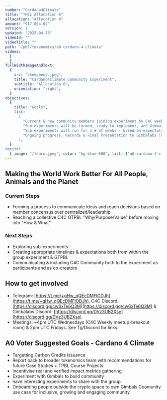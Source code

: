 ```yaml
---
number: "Cardano4Climate"
title: "TPBL Allocation 0"
allocation: "Allocation 0"
amount: "917,864.02"
version: 1
updated: "2022-04-26"
videoId: ""
videoTitle: ""
path: "/pbl/tokenomics/a0-cardano-4-climate"
videos:
  [
  ]
fullWidthImageAndText:
  {
    src: "/keepbees.jpeg",
    title: "Cardano4Climate Community Experiment",
    subtitle: "Allocation 0",
    orientation: "right",
  }
objectives:
  {
    title: "Goals",
    list:
      [
        "Current & new community members joining experiment by C4C weekly meetup (April 20) will collectively determine Why Statement for C4C GTPBL Experiment by next group meeting, April 22, 2022.",
        "Sub-experiments will be formed, ready to implement, and Gimbal Tokens allocated to groups by the conclusion of group meeting April 29, 2022",
        "Sub-experiments will run for x # of weeks - based on expectations of Original GTPBL Cohort",
        "Ongoing progress, Records & Final Presentation to Gimbalabs Token PBL by TBD"
      ],
  }
recirc:
  { image: "/learn.jpeg", color: "bg-blue-600", list: ["a0-cardano-4-climate", "a0-littlefish-foundation"] }
---
```

## Making the World Work Better For All People, Animals and the Planet

### Current Steps
- Forming a process to communicate ideas and reach decisions based on member concensus over centralized/leadership
- Reaching a collective C4C GTPBL "Why/Purpose/Value" before moving into "How & What"

### Next Steps
- Exploring sub-experiments
- Creating appropriate timelines & expectations both from within the group experiment & GTPBL
- Communicating & including C4C Community both to the experiment as participants and as co-creators

## How to get involved
- Telegram: [https://t.me/+qHw_qQEcDMFlODJh](https://t.me/+qHw_qQEcDMFlODJh), C4C Discord: [https://discord.gg/cw6xTe6Q3M](https://discord.gg/cw6xTe6Q3M) & Gimbalabs Discord: [https://discord.gg/DVz3UB2Xse](https://discord.gg/DVz3UB2Xse)
- Meetings: ~4pm UTC Wednesdays (C4C Weekly meetup-breakout room) & 2pm UTC Fridays. See Tg/Discord for links.


## A0 Voter Suggested Goals - Cardano 4 Climate
- Targetting Carbon Credits Issuance
- Report back to broader tokenomics team with recommendations for future Case Studies + TPBL Course Projects
- Incentivise real and verified impact metrics gathering
- Experiment with Gimbals to build community
- have interesting experiments to share with the group
- Onboarding people outside the crypto space to own Gimbals	Coomunity use case for inclusive, growing and engaging community
